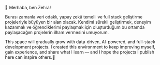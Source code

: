 👋 Merhaba, ben Zehra!

Burası zamanla veri odaklı, yapay zekâ temelli ve full stack geliştirme projeleriyle büyüyen bir alan olacak.
Kendimi sürekli geliştirmek, deneyim kazanmak ve öğrendiklerimi paylaşmak için oluşturduğum bu ortamda
paylaşacağım projelerin ilham vermesini umuyorum. 

This space will gradually grow with data-driven, AI-powered, and full-stack development projects.
I created this environment to keep improving myself, gain experience, and share what I learn —
and I hope the projects I publish here can inspire others.🚀
